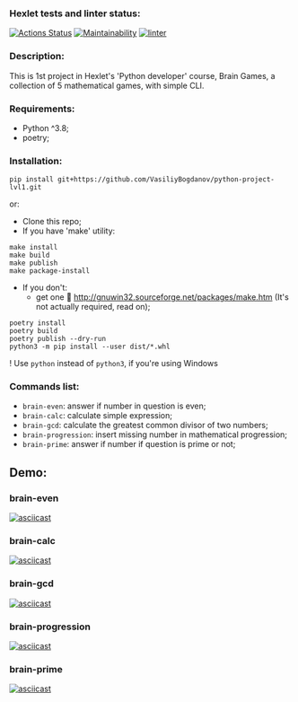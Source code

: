 ### Hexlet tests and linter status:
[![Actions Status](https://github.com/VasiliyBogdanov/python-project-lvl1/workflows/hexlet-check/badge.svg)](https://github.com/VasiliyBogdanov/python-project-lvl1/actions)
[![Maintainability](https://api.codeclimate.com/v1/badges/e6d4dd8a3232a22f4482/maintainability)](https://codeclimate.com/github/VasiliyBogdanov/python-project-lvl1/maintainability)
[![linter](https://github.com/VasiliyBogdanov/python-project-lvl1/actions/workflows/linter.yml/badge.svg)](https://github.com/VasiliyBogdanov/python-project-lvl1/actions/workflows/linter.yml)
### Description:
This is 1st project in Hexlet's 'Python developer' course, Brain Games, a collection of 5 mathematical games, with simple CLI.

### Requirements: 
- Python ^3.8;
- poetry;
### Installation:
```
pip install git+https://github.com/VasiliyBogdanov/python-project-lvl1.git
```
or:
- Clone this repo;
- If you have 'make' utility:
```
make install
make build
make publish
make package-install
```
- If you don't:
    - get one 🧐 http://gnuwin32.sourceforge.net/packages/make.htm (It's not actually required, read on);
```
poetry install
poetry build
poetry publish --dry-run
python3 -m pip install --user dist/*.whl
```
! Use `python` instead of `python3`, if you're using Windows

### Commands list:
- `brain-even`: answer if number in question is even;
- `brain-calc`: calculate simple expression;
- `brain-gcd`: calculate the greatest common divisor of two numbers;
- `brain-progression`: insert missing number in mathematical progression;
- `brain-prime`: answer if number if question is prime or not;
## Demo:
### brain-even
[![asciicast](https://asciinema.org/a/vAII6SGUdUEqq2DAomTypoHkc.svg)](https://asciinema.org/a/vAII6SGUdUEqq2DAomTypoHkc)
### brain-calc
[![asciicast](https://asciinema.org/a/esVrPezRjUkAeI5C69wFnQLuJ.svg)](https://asciinema.org/a/esVrPezRjUkAeI5C69wFnQLuJ)
### brain-gcd
[![asciicast](https://asciinema.org/a/DVtZw5yxAqKY3juKkgSLE46iQ.svg)](https://asciinema.org/a/DVtZw5yxAqKY3juKkgSLE46iQ)
### brain-progression
[![asciicast](https://asciinema.org/a/k4poHH7yOIIFHrJeM8JzgNN8S.svg)](https://asciinema.org/a/k4poHH7yOIIFHrJeM8JzgNN8S)
### brain-prime
[![asciicast](https://asciinema.org/a/FZyL0d1GrSZnhpDa204K5FQAa.svg)](https://asciinema.org/a/FZyL0d1GrSZnhpDa204K5FQAa)
